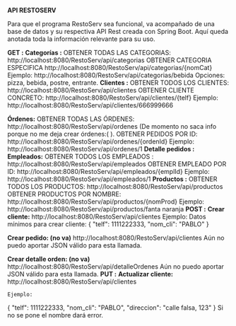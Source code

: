 **API RESTOSERV**

Para que el programa RestoServ sea funcional, va acompañado de una base de datos y su respectiva API Rest creada con Spring Boot.
Aquí queda anotada toda la información relevante para su uso.

**GET :**
**Categorías :**
OBTENER TODAS LAS CATEGORIAS:
http://localhost:8080/RestoServ/api/categorias
OBTENER CATEGORIA ESPECIFICA
http://localhost:8080/RestoServ/api/categorias/{nomCat}
Ejemplo: http://localhost:8080/RestoServ/api/categorias/bebida
Opciones: pizza, bebida, postre, entrante.
**Clientes :** 
OBTENER TODOS LOS CLIENTES:
http://localhost:8080/RestoServ/api/clientes
OBTENER CLIENTE CONCRETO:
http://localhost:8080/RestoServ/api/clientes/{telf}
Ejemplo: http://localhost:8080/RestoServ/api/clientes/666999666

**Órdenes:** 
OBTENER TODAS LAS ÓRDENES:
http://localhost:8080/RestoServ/api/ordenes (De momento no saca info porque no me deja crear órdenes:( ).
OBTENER PEDIDOS POR ID:
http://localhost:8080/RestoServ/api/ordenes/{ordenId}
Ejemplo: http://localhost:8080/RestoServ/api/ordenes/1
**Detalle pedidos :**
**Empleados:** 
OBTENER TODOS LOS EMPLEADOS : 
http://localhost:8080/RestoServ/api/empleados
OBTENER EMPLEADO POR ID:
http://localhost:8080/RestoServ/api/empleados/{emplId}
Ejemplo: http://localhost:8080/RestoServ/api/empleados/1
**Productos :** 
OBTENER TODOS LOS PRODUCTOS:
http://localhost:8080/RestoServ/api/productos
OBTENER PRODUCTOS POR NOMBRE: 
http://localhost:8080/RestoServ/api/productos/{nomProd}
Ejemplo: http://localhost:8080/RestoServ/api/productos/fanta naranja
**POST :**
	**Crear cliente:** 
 http://localhost:8080/RestoServ/api/clientes
Ejemplo:
Datos mínimos para crear cliente:
{
	"telf": 1111222333,
	"nom_cli": "PABLO"
}

**Crear pedido:  (no va)**
	http://localhost:8080/RestoServ/api/clientes
	Aún no puedo aportar JSON válido para esta llamada.

**Crear detalle orden:  (no va)**
http://localhost:8080/RestoServ/api/detalleOrdenes
Aún no puedo aportar JSON válido para esta llamada.
**PUT :**
	**Actualizar cliente:** 
	http://localhost:8080/RestoServ/api/clientes

	Ejemplo: 
{
	"telf": 1111222333,
	"nom_cli": "PABLO",
	"direccion": "calle falsa, 123"
}
Si no se pone el nombre dará error.




